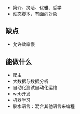 - 简介、灵活、优雅、哲学
- 动态脚本，有面向对象

## 缺点

- 允许效率慢


## 能做什么

- 爬虫
- 大数据与数据分析
- 自动化测试自动化运维
- web开发
- 机器学习
- 胶水语言：混合其他语言来编程